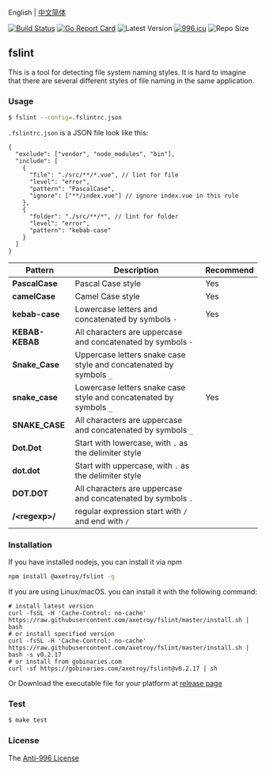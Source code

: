 English | [中文简体](README_zh-CN.md)

[![Build Status](https://github.com/axetroy/fslint/workflows/ci/badge.svg)](https://github.com/axetroy/fslint/actions)
[![Go Report Card](https://goreportcard.com/badge/github.com/axetroy/fslint)](https://goreportcard.com/report/github.com/axetroy/fslint)
![Latest Version](https://img.shields.io/github/v/release/axetroy/fslint.svg)
[![996.icu](https://img.shields.io/badge/link-996.icu-red.svg)](https://996.icu)
![Repo Size](https://img.shields.io/github/repo-size/axetroy/fslint.svg)

## fslint

This is a tool for detecting file system naming styles. It is hard to imagine that there are several different styles of file naming in the same application.

### Usage

```bash
$ fslint --config=.fslintrc.json
```

`.fslintrc.json` is a JSON file look like this:

```jsonc
{
  "exclude": ["vendor", "node_modules", "bin"],
  "include": [
    {
      "file": "./src/**/*.vue", // lint for file
      "level": "error",
      "pattern": "PascalCase",
      "ignore": ["**/index.vue"] // ignore index.vue in this rule
    },
    {
      "folder": "./src/**/*", // lint for folder
      "level": "error",
      "pattern": "kebab-case"
    }
  ]
}
```

| Pattern          | Description                                                        | Recommend |
| ---------------- | ------------------------------------------------------------------ | --------- |
| **PascalCase**   | Pascal Case style                                                  | Yes       |
| **camelCase**    | Camel Case style                                                   | Yes       |
| **kebab-case**   | Lowercase letters and concatenated by symbols `-`                  | Yes       |
| **KEBAB-KEBAB**  | All characters are uppercase and concatenated by symbols `-`       |           |
| **Snake_Case**   | Uppercase letters snake case style and concatenated by symbols `_` |           |
| **snake_case**   | Lowercase letters snake case style and concatenated by symbols `_` | Yes       |
| **SNAKE_CASE**   | All characters are uppercase and concatenated by symbols `_`       |           |
| **Dot.Dot**      | Start with lowercase, with `.` as the delimiter style              |           |
| **dot.dot**      | Start with uppercase, with `.` as the delimiter style              |           |
| **DOT.DOT**      | All characters are uppercase and concatenated by symbols `.`       |           |
| **/\<regexp\>/** | regular expression start with `/` and end with `/`                 |           |

### Installation

If you have installed nodejs, you can install it via npm

```bash
npm install @axetroy/fslint -g
```

If you are using Linux/macOS. you can install it with the following command:

```shell
# install latest version
curl -fsSL -H 'Cache-Control: no-cache' https://raw.githubusercontent.com/axetroy/fslint/master/install.sh | bash
# or install specified version
curl -fsSL -H 'Cache-Control: no-cache' https://raw.githubusercontent.com/axetroy/fslint/master/install.sh | bash -s v0.2.17
# or install from gobinaries.com
curl -sf https://gobinaries.com/axetroy/fslint@v0.2.17 | sh
```

Or Download the executable file for your platform at [release page](https://github.com/axetroy/fslint/releases)

### Test

```bash
$ make test
```

### License

The [Anti-996 License](LICENSE)
